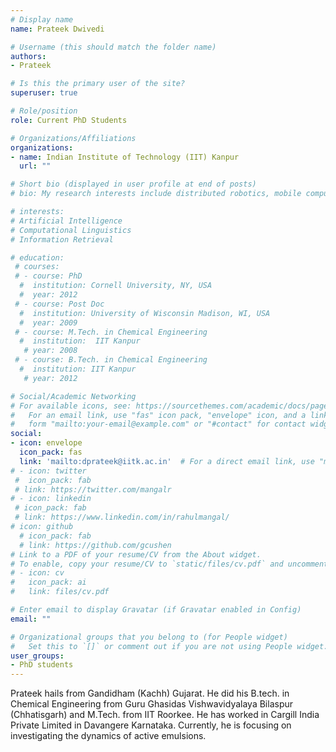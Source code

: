 ```yaml
---
# Display name
name: Prateek Dwivedi

# Username (this should match the folder name)
authors:
- Prateek

# Is this the primary user of the site?
superuser: true

# Role/position
role: Current PhD Students

# Organizations/Affiliations
organizations:
- name: Indian Institute of Technology (IIT) Kanpur
  url: ""

# Short bio (displayed in user profile at end of posts)
# bio: My research interests include distributed robotics, mobile computing and programmable matter.

# interests:
# Artificial Intelligence
# Computational Linguistics
# Information Retrieval

# education:
 # courses:
 # - course: PhD 
  #  institution: Cornell University, NY, USA
  #  year: 2012
 # - course: Post Doc
  #  institution: University of Wisconsin Madison, WI, USA
  #  year: 2009
 # - course: M.Tech. in Chemical Engineering
  #  institution:  IIT Kanpur
   # year: 2008
 # - course: B.Tech. in Chemical Engineering 
  #  institution: IIT Kanpur
   # year: 2012

# Social/Academic Networking
# For available icons, see: https://sourcethemes.com/academic/docs/page-builder/#icons
#   For an email link, use "fas" icon pack, "envelope" icon, and a link in the
#   form "mailto:your-email@example.com" or "#contact" for contact widget.
social:
- icon: envelope
  icon_pack: fas
  link: 'mailto:dprateek@iitk.ac.in'  # For a direct email link, use "mailto:test@example.org".
# - icon: twitter
 #  icon_pack: fab
 # link: https://twitter.com/mangalr
# - icon: linkedin
 # icon_pack: fab
 # link: https://www.linkedin.com/in/rahulmangal/
# icon: github
  # icon_pack: fab
  # link: https://github.com/gcushen
# Link to a PDF of your resume/CV from the About widget.
# To enable, copy your resume/CV to `static/files/cv.pdf` and uncomment the lines below.
# - icon: cv
#   icon_pack: ai
#   link: files/cv.pdf

# Enter email to display Gravatar (if Gravatar enabled in Config)
email: ""

# Organizational groups that you belong to (for People widget)
#   Set this to `[]` or comment out if you are not using People widget.
user_groups:
- PhD students
---
```


Prateek hails from Gandidham (Kachh) Gujarat. He did his B.tech. in Chemical Engineering from Guru Ghasidas Vishwavidyalaya Bilaspur (Chhatisgarh) and M.Tech. from IIT Roorkee. He has worked in Cargill India Private Limited in Davangere Karnataka. Currently, he is focusing on investigating the dynamics of active emulsions.
